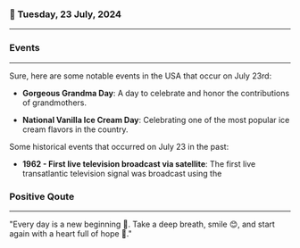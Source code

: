 ### 📅 Tuesday, 23 July, 2024
------
### Events
------
Sure, here are some notable events in the USA that occur on July 23rd:

- **Gorgeous Grandma Day**: A day to celebrate and honor the contributions of grandmothers.

- **National Vanilla Ice Cream Day**: Celebrating one of the most popular ice cream flavors in the country.

Some historical events that occurred on July 23 in the past:

- **1962 - First live television broadcast via satellite**: The first live transatlantic television signal was broadcast using the
### Positive Qoute
------
"Every day is a new beginning 🌅. Take a deep breath, smile 😊, and start again with a heart full of hope 💖."
